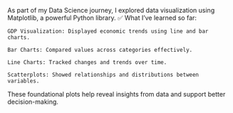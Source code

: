 As part of my Data Science journey, I explored data visualization using Matplotlib, a powerful Python library.
✅ What I’ve learned so far:

    GDP Visualization: Displayed economic trends using line and bar charts.

    Bar Charts: Compared values across categories effectively.

    Line Charts: Tracked changes and trends over time.

    Scatterplots: Showed relationships and distributions between variables.

These foundational plots help reveal insights from data and support better decision-making.
